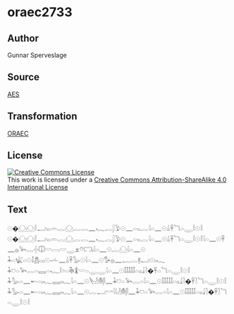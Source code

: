 # oraec2733

## Author

Gunnar Sperveslage

## Source

[AES](https://github.com/simondschweitzer/aes)

## Transformation

[ORAEC](https://oraec.github.io/)

## License

<a rel="license" href="http://creativecommons.org/licenses/by-sa/4.0/"><img alt="Creative Commons License" style="border-width:0" src="https://i.creativecommons.org/l/by-sa/4.0/88x31.png" /></a><br />This work is licensed under a <a rel="license" href="http://creativecommons.org/licenses/by-sa/4.0/">Creative Commons Attribution-ShareAlike 4.0 International License</a>

## Text

𓇳�𓈌𓈌𓎛𓂝𓏭𓏛𓐛𓈌𓐛𓂋𓈖𓆑𓐛𓆄𓅱𓇳𓈖𓏏𓏭𓐛𓇋𓏏𓈖𓇳𓏙𓋹𓆓𓏏𓇾𓎛𓇳𓎛<br>
𓇳�𓈌𓈌𓎛𓂝𓏭𓏛𓐛𓈌𓐛𓂋𓈖𓆑𓐛𓆄𓅱𓇳𓈖𓏏𓏭𓐛𓇋𓏏𓈖𓇳𓏙𓋹𓆓𓏏𓇾𓎛𓇳𓎛𓇋𓏏𓈖𓇳𓋹𓈖𓐍𓅨𓂋𓏶𓎳𓎟𓇯𓎟𓇾𓁷𓄣𓉐𓏤𓇋𓏏𓈖𓇳𓐛𓈌𓇋𓏏𓈖𓇳<br>
𓇓𓏏𓆤𓏏𓇳𓄤𓆣𓏥𓇳𓌡𓈖𓏙𓋹𓅭𓇳𓇋𓏏𓈖𓇳𓅜𓐍𓈖𓉻𓐛𓊢𓂝𓇳𓏤𓆑<br>
𓇓𓈞𓏏𓅨𓂋𓏏𓈘𓏏𓆑𓎛𓏌𓏏𓇗𓇇𓎟𓏏𓇾𓇾𓇋𓏏𓈖𓇳𓄤𓄤𓄤𓄤𓄤𓏏𓏤𓏤𓇍𓍘�𓋹𓏏𓆓𓏏𓇾𓎛𓇳𓎛<br>
𓇓𓅭𓏏𓈖𓄡𓏏𓏤𓆑𓈘𓏤𓆑𓇋𓏏𓈖𓇳𓌸𓁐𓄟𓋴𓈖𓇓𓈞𓏏𓅨𓂋𓏏𓇋𓏏𓈖𓇳𓄤𓄤𓄤𓄤𓄤𓏏𓏤𓏤𓇍𓍘�𓋹𓍘𓆓𓏏𓇾𓎛𓇳𓎛<br>
𓇓𓅭𓏏𓈖𓄡𓏏𓏤𓆑𓈘𓏤𓆑𓇋𓏏𓈖𓇳𓐛𓂝𓎡𓇋𓇋𓁐𓄟𓋴𓈖𓇓𓈞𓏏𓅨𓂋𓏏𓇋𓏏𓈖𓇳𓄤𓄤𓄤𓄤𓄤𓏏𓏤𓏤𓇍𓍘�𓋹𓍘𓆓𓏏𓇾𓎛𓇳𓎛<br>
